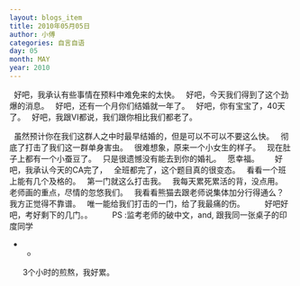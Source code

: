 ```yaml
---
layout: blogs_item
title: 2010年05月05日
author: 小傅
categories: 自言自语
day: 05
month: MAY
year: 2010
---
```




&nbsp; 好吧，我承认有些事情在预料中难免来的太快。
&nbsp; 好吧，今天我们得到了这个劲爆的消息。
&nbsp; 好吧，还有一个月你们结婚就一年了。
&nbsp; 好吧，你有宝宝了，40天了。
&nbsp; 好吧，我跟VI都说，我们跟你相比我们都老了。

&nbsp;
虽然预计你在我们这群人之中时最早结婚的，但是可以不可以不要这么快。
&nbsp; 彻底了打击了我们这一群单身害虫。
&nbsp; 很难想象，原来一个小女生的样子。
&nbsp; 现在肚子上都有一个小蚕豆了。
&nbsp; 只是很遗憾没有能去到你的婚礼。
&nbsp; 愿幸福。
&nbsp;
&nbsp;
&nbsp; 好吧，我承认今天的CA完了，
&nbsp; 全班都完了，这个题目真的很变态。
&nbsp; 看看一个班上能有几个及格的。
&nbsp; 第一门就这么打击我。
&nbsp; 我每天累死累活的背，没点用。
&nbsp; 老师画的重点，尽情的忽悠我们。
&nbsp; 我看看熊猫去跟老师说集体加分行得通么？
&nbsp; 我方正觉得不靠谱。
&nbsp; 唯一能给我们打击的一门，给了我最痛的伤。
&nbsp;
&nbsp;
&nbsp;
&nbsp; 好吧好吧，考好剩下的几门。。
&nbsp;
&nbsp;
&nbsp;
&nbsp; PS :监考老师的破中文，and, 跟我同一张桌子的印度同学
- -
&nbsp;&nbsp;&nbsp;&nbsp;&nbsp;
3个小时的煎熬，我好累。


